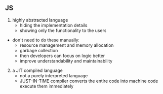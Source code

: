## JS
1. highly abstracted language
    - hiding the implementation details
    - showing only the functionality to the users

- don't need to do these manually:
    - resource management and memory allocation
    - garbage collection
    - then developers can focus on logic better
    - improve understandability and maintainability

2. a JIT compiled language
    - not a purely interpreted language
    - JUST-IN-TIME compiler converts the entire code into machine code execute them immediately

